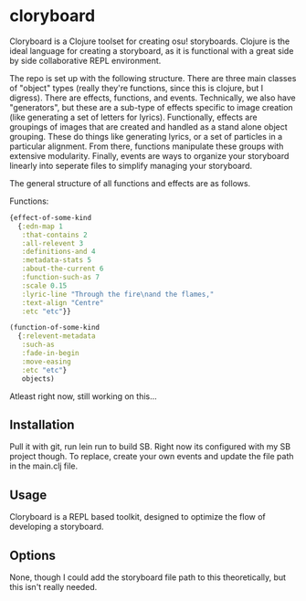 # cloryboard

Cloryboard is a Clojure toolset for creating osu! storyboards. Clojure is the ideal language for creating a storyboard, as it is functional with a great side by side collaborative REPL environment.

The repo is set up with the following structure. There are three main classes of "object" types (really they're functions, since this is clojure, but I digress). There are effects, functions, and events. Technically, we also have "generators", but these are a sub-type of effects specific to image creation (like generating a set of letters for lyrics). Functionally, effects are groupings of images that are created and handled as a stand alone object grouping. These do things like generating lyrics, or a set of particles in a particular alignment. From there, functions manipulate these groups with extensive modularity. Finally, events are ways to organize your storyboard linearly into seperate files to simplify managing your storyboard.

The general structure of all functions and effects are as follows.

Functions:

```clojure
{effect-of-some-kind
  {:edn-map 1
   :that-contains 2
   :all-relevent 3
   :definitions-and 4
   :metadata-stats 5
   :about-the-current 6
   :function-such-as 7
   :scale 0.15
   :lyric-line "Through the fire\nand the flames,"
   :text-align "Centre"
   :etc "etc"}}

(function-of-some-kind
  {:relevent-metadata
   :such-as
   :fade-in-begin
   :move-easing
   :etc "etc"}
   objects)
```

Atleast right now, still working on this...

## Installation

Pull it with git, run lein run to build SB. Right now its configured with my SB project though. To replace, create your own events and update the file path in the main.clj file.

## Usage

Cloryboard is a REPL based toolkit, designed to optimize the flow of developing a storyboard.

## Options

None, though I could add the storyboard file path to this theoretically, but this isn't really needed.
